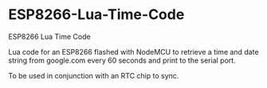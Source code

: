 # ESP8266-Lua-Time-Code
ESP8266 Lua Time Code

Lua code for an ESP8266 flashed with NodeMCU to retrieve a time and date string from google.com every 60 seconds and print to the serial port.

To be used in conjunction with an RTC chip to sync. 


